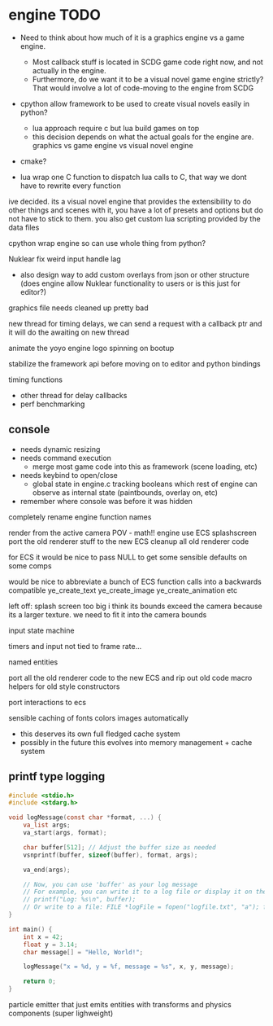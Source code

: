 # engine TODO

- Need to think about how much of it is a graphics engine vs a game engine.
  - Most callback stuff is located in SCDG game code right now, and not actually in the engine.
  - Furthermore, do we want it to be a visual novel game engine strictly? That would involve a lot of code-moving to the engine from SCDG

- cpython allow framework to be used to create visual novels easily in python?
  - lua approach require c but lua build games on top
  - this decision depends on what the actual goals for the engine are. graphics vs game engine vs visual novel engine

- cmake?

- lua wrap one C function to dispatch lua calls to C, that way we dont have to rewrite every function

ive decided. its a visual novel engine that provides the extensibility to do other things and scenes with it, you have a lot of presets and options but do not have to stick to them. you also get custom lua scripting provided by the data files

cpython wrap engine so can use whole thing from python?

Nuklear fix weird input handle lag

- also design way to add custom overlays from json or other structure (does engine allow Nuklear functionality to users or is this just for editor?)

graphics file needs cleaned up pretty bad

new thread for timing delays, we can send a request with a callback ptr and it will do the awaiting on new thread

animate the yoyo engine logo spinning on bootup

stabilize the framework api before moving on to editor and python bindings

timing functions

- other thread for delay callbacks
- perf benchmarking

## console

- needs dynamic resizing
- needs command execution
  - merge most game code into this as framework (scene loading, etc)
- needs keybind to open/close
  - global state in engine.c tracking booleans which rest of engine can observe as internal state (paintbounds, overlay on, etc)
- remember where console was before it was hidden

completely rename engine function names

render from the active camera POV - math!!
engine use ECS splashscreen
port the old renderer stuff to the new ECS
cleanup all old renderer code

for ECS it would be nice to pass NULL to get some sensible defaults on some comps

would be nice to abbreviate a bunch of ECS function calls into a backwards compatible ye_create_text ye_create_image ye_create_animation etc

left off:
splash screen too big i think its bounds exceed the camera because its a larger texture. we need to fit it into the camera bounds

input state machine

timers and input not tied to frame rate...

named entities

port all the old renderer code to the new ECS and rip out old code
macro helpers for old style constructors

port interactions to ecs

sensible caching of fonts colors images automatically

- this deserves its own full fledged cache system
- possibly in the future this evolves into memory management + cache system

## printf type logging

```c
#include <stdio.h>
#include <stdarg.h>

void logMessage(const char *format, ...) {
    va_list args;
    va_start(args, format);

    char buffer[512]; // Adjust the buffer size as needed
    vsnprintf(buffer, sizeof(buffer), format, args);

    va_end(args);

    // Now, you can use 'buffer' as your log message
    // For example, you can write it to a log file or display it on the screen
    // printf("Log: %s\n", buffer);
    // Or write to a file: FILE *logFile = fopen("logfile.txt", "a"); fprintf(logFile, "%s\n", buffer); fclose(logFile);
}

int main() {
    int x = 42;
    float y = 3.14;
    char message[] = "Hello, World!";

    logMessage("x = %d, y = %f, message = %s", x, y, message);

    return 0;
}
```

particle emitter that just emits entities with transforms and physics components (super lighweight)
